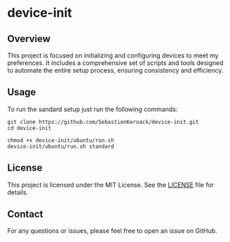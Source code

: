 # device-init

## Overview
This project is focused on initializing and configuring devices to meet my preferences. It includes a comprehensive set of scripts and tools designed to automate the entire setup process, ensuring consistency and efficiency.

## Usage
To run the sandard setup just run the following commands:
```
git clone https://github.com/SebastienKeroack/device-init.git
cd device-init

chmod +x device-init/ubuntu/run.sh
device-init/ubuntu/run.sh standard
```

## License
This project is licensed under the MIT License. See the [LICENSE](LICENSE) file for details.

## Contact
For any questions or issues, please feel free to open an issue on GitHub.